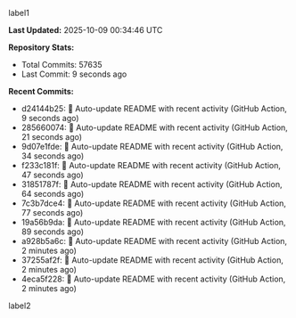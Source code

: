 
label1 
<!-- ACTIVITY_START -->
**Last Updated:** 2025-10-09 00:34:46 UTC

**Repository Stats:**
- Total Commits: 57635
- Last Commit: 9 seconds ago

**Recent Commits:**
- d24144b25: 🤖 Auto-update README with recent activity (GitHub Action, 9 seconds ago)
- 285660074: 🤖 Auto-update README with recent activity (GitHub Action, 21 seconds ago)
- 9d07e1fde: 🤖 Auto-update README with recent activity (GitHub Action, 34 seconds ago)
- f233c181f: 🤖 Auto-update README with recent activity (GitHub Action, 47 seconds ago)
- 31851787f: 🤖 Auto-update README with recent activity (GitHub Action, 64 seconds ago)
- 7c3b7dce4: 🤖 Auto-update README with recent activity (GitHub Action, 77 seconds ago)
- 19a56b9da: 🤖 Auto-update README with recent activity (GitHub Action, 89 seconds ago)
- a928b5a6c: 🤖 Auto-update README with recent activity (GitHub Action, 2 minutes ago)
- 37255af2f: 🤖 Auto-update README with recent activity (GitHub Action, 2 minutes ago)
- 4eca5f228: 🤖 Auto-update README with recent activity (GitHub Action, 2 minutes ago)
<!-- ACTIVITY_END -->

label2
